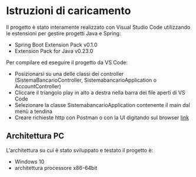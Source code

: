 # Istruzioni di caricamento
Il progetto è stato interamente realizzato con Visual Studio Code utilizzando le estensioni per gestire progetti Java e Spring:
- Spring Boot Extension Pack v0.1.0
- Extension Pack for Java v0.23.0
  
Per compilare ed eseguire il progetto da VS Code:
- Posizionarsi su una delle classi dei controller (SistemaBancarioController, SistemabancarioApplication o AccountController)
- Cliccare il triangolo play in alto a destra nella barra dei file aperti di VS Code
- Selezionare la classe SistemabancarioApplication contenente il main dal menù a tendina
- Creare richieste http con Postman o con la UI digitando sul browser [link](http://localhost:8080/)

## Architettura PC
L'architettura su cui è stato sviluppato e testato il progetto è:
- Windows 10
- architettura processore x86-64bit